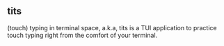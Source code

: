 ## tits

(touch) typing in terminal space, a.k.a, tits is a TUI application to practice touch typing right from the comfort of your terminal. 